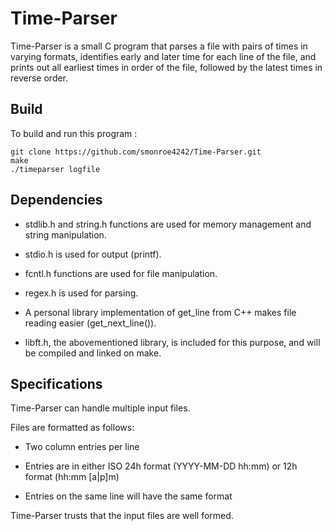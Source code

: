 # Time-Parser

Time-Parser is a small C program that parses a file with pairs of times in varying formats, identifies early and later time for each line of the file, and prints out all earliest times in order of the file, followed by the latest times in reverse order.

## Build

To build and run this program :

```
git clone https://github.com/smonroe4242/Time-Parser.git
make
./timeparser logfile
```

## Dependencies

*	stdlib.h and string.h functions are used for memory management and string manipulation.

*	stdio.h is used for output (printf).

*	fcntl.h functions are used for file manipulation.

*	regex.h is used for parsing.

*	A personal library implementation of get_line from C++ makes file reading easier (get_next_line()).

*	libft.h, the abovementioned library, is included for this purpose, and will be compiled and linked on make.

## Specifications

Time-Parser can handle multiple input files.

Files are formatted as follows:

*	Two column entries per line

*	Entries are in either ISO 24h format (YYYY-MM-DD hh:mm) or 12h format (hh:mm [a|p]m)

*	Entries on the same line will have the same format

Time-Parser trusts that the input files are well formed.